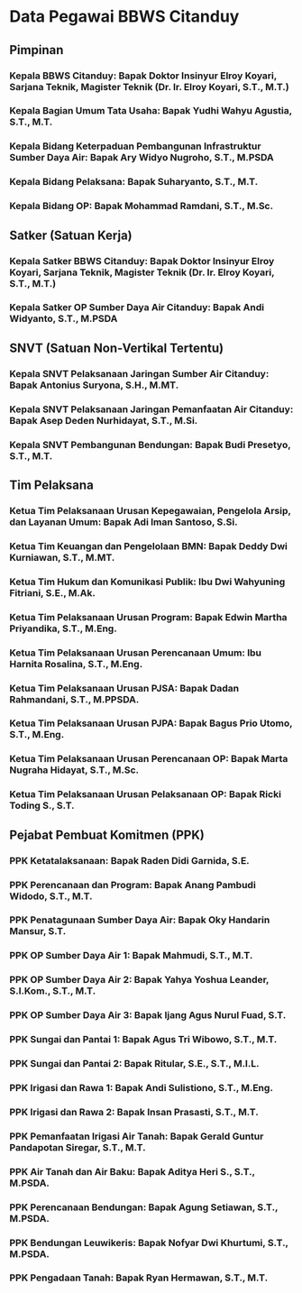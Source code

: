 # Data Pegawai BBWS Citanduy

## Pimpinan
### Kepala BBWS Citanduy: Bapak Doktor Insinyur Elroy Koyari, Sarjana Teknik, Magister Teknik (Dr. Ir. Elroy Koyari, S.T., M.T.)
### Kepala Bagian Umum Tata Usaha: Bapak Yudhi Wahyu Agustia, S.T., M.T.
### Kepala Bidang Keterpaduan Pembangunan Infrastruktur Sumber Daya Air: Bapak Ary Widyo Nugroho, S.T., M.PSDA
### Kepala Bidang Pelaksana: Bapak Suharyanto, S.T., M.T.
### Kepala Bidang OP: Bapak Mohammad Ramdani, S.T., M.Sc.

## Satker (Satuan Kerja)
### Kepala Satker BBWS Citanduy: Bapak Doktor Insinyur Elroy Koyari, Sarjana Teknik, Magister Teknik (Dr. Ir. Elroy Koyari, S.T., M.T.)
### Kepala Satker OP Sumber Daya Air Citanduy: Bapak Andi Widyanto, S.T., M.PSDA

## SNVT (Satuan Non-Vertikal Tertentu)
### Kepala SNVT Pelaksanaan Jaringan Sumber Air Citanduy: Bapak Antonius Suryona, S.H., M.MT.
### Kepala SNVT Pelaksanaan Jaringan Pemanfaatan Air Citanduy: Bapak Asep Deden Nurhidayat, S.T., M.Si.
### Kepala SNVT Pembangunan Bendungan: Bapak Budi Presetyo, S.T., M.T.

## Tim Pelaksana
### Ketua Tim Pelaksanaan Urusan Kepegawaian, Pengelola Arsip, dan Layanan Umum: Bapak Adi Iman Santoso, S.Si.
### Ketua Tim Keuangan dan Pengelolaan BMN: Bapak Deddy Dwi Kurniawan, S.T., M.MT.
### Ketua Tim Hukum dan Komunikasi Publik: Ibu Dwi Wahyuning Fitriani, S.E., M.Ak.
### Ketua Tim Pelaksanaan Urusan Program: Bapak Edwin Martha Priyandika, S.T., M.Eng.
### Ketua Tim Pelaksanaan Urusan Perencanaan Umum: Ibu Harnita Rosalina, S.T., M.Eng.
### Ketua Tim Pelaksanaan Urusan PJSA: Bapak Dadan Rahmandani, S.T., M.PPSDA.
### Ketua Tim Pelaksanaan Urusan PJPA: Bapak Bagus Prio Utomo, S.T., M.Eng.
### Ketua Tim Pelaksanaan Urusan Perencanaan OP: Bapak Marta Nugraha Hidayat, S.T., M.Sc.
### Ketua Tim Pelaksanaan Urusan Pelaksanaan OP: Bapak Ricki Toding S., S.T.

## Pejabat Pembuat Komitmen (PPK)
### PPK Ketatalaksanaan: Bapak Raden Didi Garnida, S.E.
### PPK Perencanaan dan Program: Bapak Anang Pambudi Widodo, S.T., M.T.
### PPK Penatagunaan Sumber Daya Air: Bapak Oky Handarin Mansur, S.T.
### PPK OP Sumber Daya Air 1: Bapak Mahmudi, S.T., M.T.
### PPK OP Sumber Daya Air 2: Bapak Yahya Yoshua Leander, S.I.Kom., S.T., M.T.
### PPK OP Sumber Daya Air 3: Bapak Ijang Agus Nurul Fuad, S.T.
### PPK Sungai dan Pantai 1: Bapak Agus Tri Wibowo, S.T., M.T.
### PPK Sungai dan Pantai 2: Bapak Ritular, S.E., S.T., M.I.L.
### PPK Irigasi dan Rawa 1: Bapak Andi Sulistiono, S.T., M.Eng.
### PPK Irigasi dan Rawa 2: Bapak Insan Prasasti, S.T., M.T.
### PPK Pemanfaatan Irigasi Air Tanah: Bapak Gerald Guntur Pandapotan Siregar, S.T., M.T.
### PPK Air Tanah dan Air Baku: Bapak Aditya Heri S., S.T., M.PSDA.
### PPK Perencanaan Bendungan: Bapak Agung Setiawan, S.T., M.PSDA.
### PPK Bendungan Leuwikeris: Bapak Nofyar Dwi Khurtumi, S.T., M.PSDA.
### PPK Pengadaan Tanah: Bapak Ryan Hermawan, S.T., M.T.
